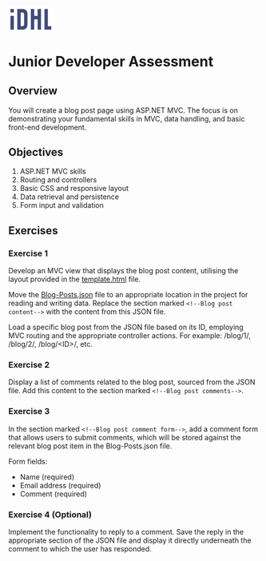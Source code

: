 ﻿<img src="https://raw.githubusercontent.com/netconstruct/dotnet-developer-assessment/main/images/iDHL-DarkBlue.svg" alt="IDHL Logo" title="IDHL" width="90">

# Junior Developer Assessment

## Overview

You will create a blog post page using ASP.NET MVC. The focus is on demonstrating your fundamental skills in MVC, data handling, and basic front-end development.

## Objectives

1. ASP.NET MVC skills
1. Routing and controllers
1. Basic CSS and responsive layout
1. Data retrieval and persistence
1. Form input and validation

## Exercises

### Exercise 1

Develop an MVC view that displays the blog post content, utilising the layout provided in the [template.html](https://github.com/netconstruct/dotnet-developer-assessment/blob/main/assets/template.html) file.

Move the [Blog-Posts.json](https://github.com/netconstruct/dotnet-developer-assessment/blob/main/assets/Blog-Posts.json) file to an appropriate location in the project for reading and writing data. Replace the section marked `<!--Blog post content-->` with the content from this JSON file.

Load a specific blog post from the JSON file based on its ID, employing MVC routing and the appropriate controller actions. For example: /blog/1/, /blog/2/, /blog/\<ID\>/, etc.

### Exercise 2

Display a list of comments related to the blog post, sourced from the JSON file. Add this content to the section marked `<!--Blog post comments-->`.

### Exercise 3

In the section marked `<!--Blog post comment form-->`, add a comment form that allows users to submit comments, which will be stored against the relevant blog post item in the Blog-Posts.json file.

Form fields:
- Name (required)
- Email address (required)
- Comment (required)

### Exercise 4 (Optional)

Implement the functionality to reply to a comment. Save the reply in the appropriate section of the JSON file and display it directly underneath the comment to which the user has responded.